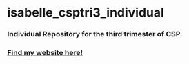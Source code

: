 # isabelle_csptri3_individual
### Individual Repository for the third trimester of CSP. 
### [Find my website here!](https://isabelle926.github.io/isabelle_csptri3_individual/)
